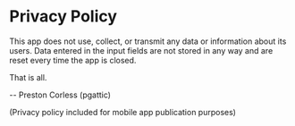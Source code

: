 
# Privacy Policy

This app does not use, collect, or transmit any data or information about its users. Data entered in the input fields are not stored in any way and are reset every time the app is closed. 

That is all. 

 -- Preston Corless (pgattic)

(Privacy policy included for mobile app publication purposes)
